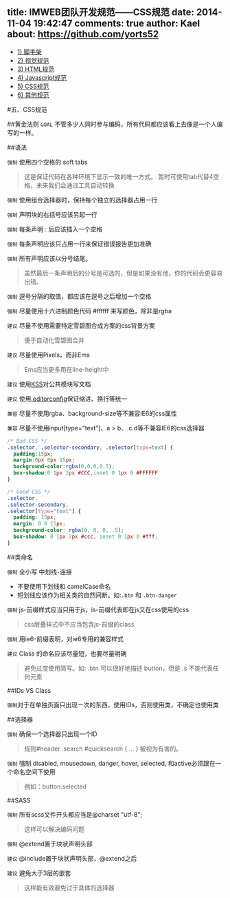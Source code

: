 title: IMWEB团队开发规范——CSS规范
date: 2014-11-04 19:42:47
comments: true
author: Kael
about: https://github.com/yorts52
---
<ul class="dev-guide-box">
    <li><a href="/dev/index.html">1) 脚手架</a></li><li><a href="/dev/design.html">2) 视觉规范</a></li><li><a href="/dev/html.html">3) HTML规范</a></li><li><a href="/dev/js.html">4) Javascript规范</a></li><li><a href="/dev/css.html">5) CSS规范</a></li><li><a href="/dev/other.html">6) 其他规范</a></li>     
</ul>

#五、CSS规范

##黄金法则
`GOAL` 不管多少人同时参与编码，所有代码都应该看上去像是一个人编写的一样。

##语法

`强制` 使用四个空格的 soft tabs
> 这是保证代码在各种环境下显示一致的唯一方式。
> 暂时可使用tab代替4空格，未来我们会通过工具自动转换

`强制` 使用组合选择器时，保持每个独立的选择器占用一行

`强制` 声明块的右括号应该另起一行

`强制` 每条声明 : 后应该插入一个空格

`强制` 每条声明应该只占用一行来保证错误报告更加准确

`强制` 所有声明应该以分号结尾。
> 虽然最后一条声明后的分号是可选的，但是如果没有他，你的代码会更容易出错。

`强制` 逗号分隔的取值，都应该在逗号之后增加一个空格

`强制` 尽量使用十六进制颜色代码 #ffffff 来写颜色，除非是rgba

`建议` 尽量不使用需要特定雪碧图合成方案的css背景方案
> 便于自动化雪碧图合并

`建议` 尽量使用Pixels，而非Ems
> Ems应当更多用在line-height中

`建议` 使用[KSS](https://github.com/kneath/kss)对公共模块写文档

`建议` 使用[.editorconfig](http://editorconfig.org/)保证缩进、换行等统一

`兼容` 尽量不使用rgba、background-size等不兼容IE6的css属性

`兼容` 尽量不使用input[type="text"]、a > b、.c.d等不兼容IE6的css选择器

```css
/* Bad CSS */
.selector, .selector-secondary, .selector[type=text] {
  padding:15px;
  margin:0px 0px 15px;
  background-color:rgba(0,0,0,0.5);
  box-shadow:0 1px 2px #CCC,inset 0 1px 0 #FFFFFF
}

/* Good CSS */
.selector,
.selector-secondary,
.selector[type="text"] {
  padding: 15px;
  margin: 0 0 15px;
  background-color: rgba(0, 0, 0, .5);
  box-shadow: 0 1px 2px #ccc, inset 0 1px 0 #fff;
}
```

##类命名

`强制` 全小写 中划线`-`连接
- 不要使用下划线和 camelCase命名
- 短划线应该作为相关类的自然间断。如:`.btn` 和 `.btn-danger`

`强制` js-前缀样式应当只用于js，is-前缀代表即在js又在css使用的css
> css层叠样式中不应当包含js-前缀的class

`强制` 用ie6-前缀表明，对ie6专用的兼容样式

`建议` Class 的命名应该尽量短，也要尽量明确
> 避免过度使用简写。如: .btn 可以很好地描述 button，但是 .s 不能代表任何元素

##IDs VS Class

`强制`对于在单独页面只出现一次的东西，使用IDs，否则使用类，不确定也使用类

##选择器

`强制` 确保一个选择器只出现一个ID
> 规则#header .search #quicksearch { ... } 被视为有害的。

`强制` 强制 disabled, mousedown, danger, hover, selected, 和active必须跟在一个命名空间下使用
> 例如：button.selected

##SASS

`强制` 所有scss文件开头都应当是@charset "utf-8";
> 这样可以解决编码问题

`强制` @extend置于块状声明头部

`建议` @include置于块状声明头部，@extend之后

`建议` 避免大于3层的嵌套
> 这样能有效避免过于具体的选择器